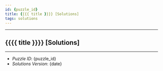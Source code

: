 ```yaml
---
id: {puzzle_id}
title: {{{{ title }}}} [Solutions]
tags: solutions
---
```


--------------------------------------------------------------------------------------------

## {{{{ title }}}} [Solutions]

--------------------------------------------------------------------------------------------

* _Puzzle ID_: {puzzle_id}
* _Solutions Version_: {date}
